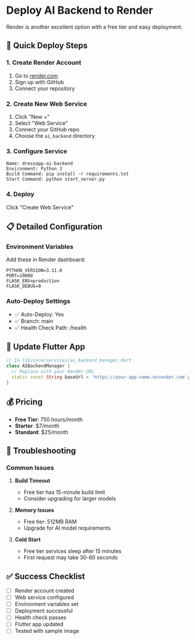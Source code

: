 # Deploy AI Backend to Render

Render is another excellent option with a free tier and easy deployment.

## 🚀 Quick Deploy Steps

### 1. Create Render Account
1. Go to [render.com](https://render.com)
2. Sign up with GitHub
3. Connect your repository

### 2. Create New Web Service
1. Click "New +"
2. Select "Web Service"
3. Connect your GitHub repo
4. Choose the `ai_backend` directory

### 3. Configure Service
```
Name: dressapp-ai-backend
Environment: Python 3
Build Command: pip install -r requirements.txt
Start Command: python start_server.py
```

### 4. Deploy
Click "Create Web Service"

## 📋 Detailed Configuration

### Environment Variables
Add these in Render dashboard:
```
PYTHON_VERSION=3.11.0
PORT=10000
FLASK_ENV=production
FLASK_DEBUG=0
```

### Auto-Deploy Settings
- ✅ Auto-Deploy: Yes
- ✅ Branch: main
- ✅ Health Check Path: /health

## 🔧 Update Flutter App

```dart
// In lib/core/services/ai_backend_manager.dart
class AIBackendManager {
  // Replace with your Render URL
  static const String baseUrl = 'https://your-app-name.onrender.com';
}
```

## 💰 Pricing

- **Free Tier**: 750 hours/month
- **Starter**: $7/month
- **Standard**: $25/month

## 🐛 Troubleshooting

### Common Issues

1. **Build Timeout**
   - Free tier has 15-minute build limit
   - Consider upgrading for larger models

2. **Memory Issues**
   - Free tier: 512MB RAM
   - Upgrade for AI model requirements

3. **Cold Start**
   - Free tier services sleep after 15 minutes
   - First request may take 30-60 seconds

## ✅ Success Checklist

- [ ] Render account created
- [ ] Web service configured
- [ ] Environment variables set
- [ ] Deployment successful
- [ ] Health check passes
- [ ] Flutter app updated
- [ ] Tested with sample image 